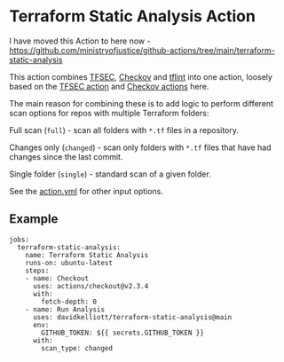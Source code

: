 # Terraform Static Analysis Action

I have moved this Action to here now - https://github.com/ministryofjustice/github-actions/tree/main/terraform-static-analysis

This action combines [TFSEC](https://github.com/tfsec/tfsec), [Checkov](https://github.com/bridgecrewio/checkov) and [tflint](https://github.com/terraform-linters/tflint) into one action, loosely based on the [TFSEC action](https://github.com/triat/terraform-security-scan) and [Checkov actions](https://github.com/bridgecrewio/checkov-action) here.

The main reason for combining these is to add logic to perform different scan options for repos with multiple Terraform folders:

Full scan (`full`) - scan all folders with `*.tf` files in a repository.

Changes only (`changed`) - scan only folders with `*.tf` files that have had changes since the last commit.

Single folder (`single`) - standard scan of a given folder.

See the [action.yml](action.yml) for other input options.

## Example

```
jobs:
  terraform-static-analysis:
    name: Terraform Static Analysis
    runs-on: ubuntu-latest
    steps:
    - name: Checkout
      uses: actions/checkout@v2.3.4
      with:
        fetch-depth: 0
    - name: Run Analysis
      uses: davidkelliott/terraform-static-analysis@main
      env:
        GITHUB_TOKEN: ${{ secrets.GITHUB_TOKEN }}
      with:
        scan_type: changed
```

